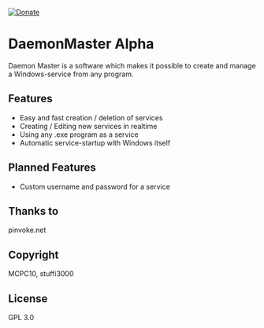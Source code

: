 [![Donate](https://img.shields.io/badge/Donate-PayPal-green.svg)](paypal.me/stuffi3000)
# DaemonMaster Alpha
Daemon Master is a software which makes it possible to create and manage a Windows-service from any program.

## Features
- Easy and fast creation / deletion of services
- Creating / Editing new services in realtime
- Using any .exe program as a service
- Automatic service-startup with Windows itself

## Planned Features
- Custom username and password for a service

## Thanks to 
pinvoke.net

## Copyright 
MCPC10,
stuffi3000

## License 
GPL 3.0
